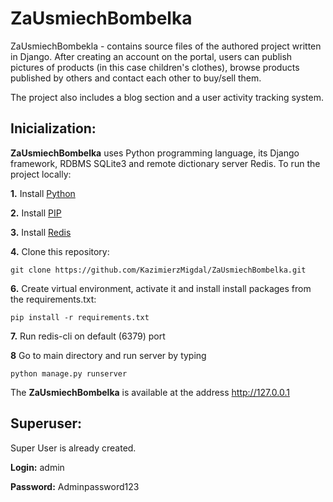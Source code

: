 # ZaUsmiechBombelka
ZaUsmiechBombekla - contains source files of the authored project written in Django. After creating an account on the portal, 
users can publish pictures of products (in this case children's clothes), browse products published by others and contact each
other to buy/sell them.   

The project also includes a blog section and a user activity tracking system.

## Inicialization:
**ZaUsmiechBombelka** uses Python programming language, its Django framework, RDBMS SQLite3 and remote dictionary server Redis. To run the project locally:

**1.** Install [Python](https://www.python.org/downloads/)

**2.** Install [PIP](https://bootstrap.pypa.io/get-pip.py)

**3.** Install [Redis](https://redis.io/download)

**4.** Clone this repository: 
```
git clone https://github.com/KazimierzMigdal/ZaUsmiechBombelka.git
```

**6.** Create virtual environment, activate it and install install packages from the requirements.txt:
```
pip install -r requirements.txt
```

**7.** Run redis-cli on default (6379) port

**8** Go to main directory and run server by typing
```
python manage.py runserver
```
The **ZaUsmiechBombelka** is available at the address http://127.0.0.1

## Superuser:
Super User is already created.

**Login:** admin

**Password:** Adminpassword123

